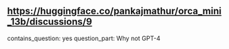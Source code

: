## https://huggingface.co/pankajmathur/orca_mini_13b/discussions/9

contains_question: yes
question_part: Why not GPT-4
